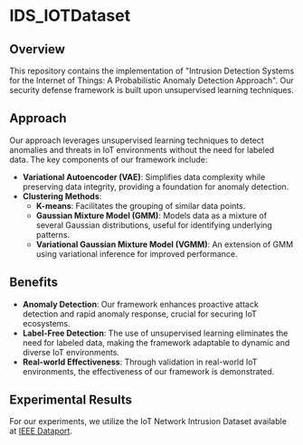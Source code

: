 # IDS_IOTDataset

## Overview
This repository contains the implementation of "Intrusion Detection Systems for the Internet of Things: A Probabilistic Anomaly Detection Approach". Our security defense framework is built upon unsupervised learning techniques.

## Approach
Our approach leverages unsupervised learning techniques to detect anomalies and threats in IoT environments without the need for labeled data. The key components of our framework include:

- **Variational Autoencoder (VAE)**: Simplifies data complexity while preserving data integrity, providing a foundation for anomaly detection.
- **Clustering Methods**:
  - **K-means**: Facilitates the grouping of similar data points.
  - **Gaussian Mixture Model (GMM)**: Models data as a mixture of several Gaussian distributions, useful for identifying underlying patterns.
  - **Variational Gaussian Mixture Model (VGMM)**: An extension of GMM using variational inference for improved performance.

## Benefits
- **Anomaly Detection**: Our framework enhances proactive attack detection and rapid anomaly response, crucial for securing IoT ecosystems.
- **Label-Free Detection**: The use of unsupervised learning eliminates the need for labeled data, making the framework adaptable to dynamic and diverse IoT environments.
- **Real-world Effectiveness**: Through validation in real-world IoT environments, the effectiveness of our framework is demonstrated.

## Experimental Results
For our experiments, we utilize the IoT Network Intrusion Dataset available at [IEEE Dataport]([https://ieee-dataport.org/open-access/iot-network-intrusion-dataset]).
